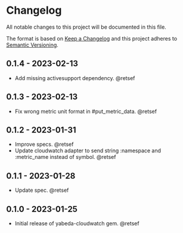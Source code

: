 # Changelog

All notable changes to this project will be documented in this file.

The format is based on [Keep a Changelog](http://keepachangelog.com/en/1.0.0/)
and this project adheres to [Semantic Versioning](http://semver.org/spec/v2.0.0.html).

## 0.1.4 - 2023-02-13

- Add missing activesupport dependency. @retsef

## 0.1.3 - 2023-02-13

- Fix wrong metric unit format in #put_metric_data. @retsef

## 0.1.2 - 2023-01-31

- Improve specs. @retsef
- Update cloudwatch adapter to send string :namespace and :metric_name instead of symbol. @retsef

## 0.1.1 - 2023-01-28

- Update spec. @retsef

## 0.1.0 - 2023-01-25

- Initial release of yabeda-cloudwatch gem. @retsef

[@retsef]: https://github.com/retsef "Roberto Scinocca"